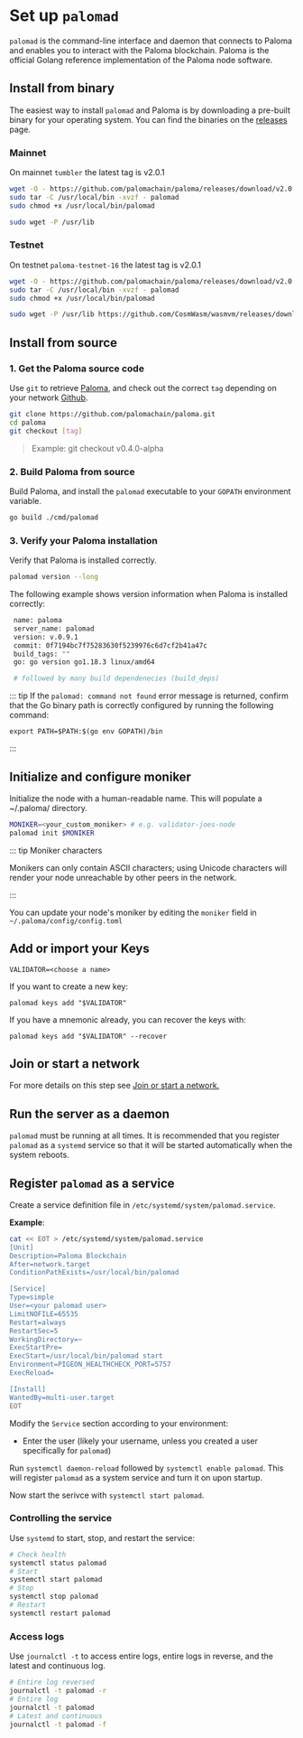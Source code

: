 # Set up `palomad`

`palomad` is the command-line interface and daemon that connects to Paloma and enables you to interact with the Paloma blockchain. Paloma is the official Golang reference implementation of the Paloma node software.

## Install from binary

The easiest way to install `palomad` and Paloma is by downloading a pre-built binary for your operating system. You can find the binaries on the [releases](https://github.com/palomachain/paloma/releases) page. 


### Mainnet
On mainnet `tumbler` the latest tag is v2.0.1


```sh
wget -O - https://github.com/palomachain/paloma/releases/download/v2.0.1/paloma_Linux_x86_64.tar.gz  | \
sudo tar -C /usr/local/bin -xvzf - palomad
sudo chmod +x /usr/local/bin/palomad

sudo wget -P /usr/lib 
```

### Testnet
On testnet `paloma-testnet-16` the latest tag is v2.0.1

```sh
wget -O - https://github.com/palomachain/paloma/releases/download/v2.0.1/paloma_Linux_x86_64.tar.gz  | \
sudo tar -C /usr/local/bin -xvzf - palomad
sudo chmod +x /usr/local/bin/palomad

sudo wget -P /usr/lib https://github.com/CosmWasm/wasmvm/releases/download/v1.5.2/libwasmvm.x86_64.so
```

## Install from source

### 1. Get the Paloma source code

Use `git` to retrieve [Paloma](https://github.com/palomachain/paloma), and check out the correct `tag` depending on your network [Github](https://github.com/palomachain/paloma/releases).

 ```bash
 git clone https://github.com/palomachain/paloma.git
 cd paloma
 git checkout [tag]
 ```
   
 > Example: git checkout v0.4.0-alpha

### 2. Build Paloma from source

Build Paloma, and install the `palomad` executable to your `GOPATH` environment variable.

```bash
go build ./cmd/palomad
```

### 3. Verify your Paloma installation

Verify that Paloma is installed correctly.

```bash
palomad version --long
```

The following example shows version information when Paloma is installed correctly:

```bash
 name: paloma
 server_name: palomad
 version: v.0.9.1
 commit: 0f7194bc7f75283630f5239976c6d7cf2b41a47c
 build_tags: ""
 go: go version go1.18.3 linux/amd64

 # followed by many build dependenecies (build_deps)
```

::: tip
If the `palomad: command not found` error message is returned, confirm that the Go binary path is correctly configured by running the following command:

```
export PATH=$PATH:$(go env GOPATH)/bin
```
:::

## Initialize and configure moniker

Initialize the node with a human-readable name. This will populate a ~/.paloma/ directory.

```bash
MONIKER=<your_custom_moniker> # e.g. validator-joes-node
palomad init $MONIKER
```

::: tip Moniker characters

Monikers can only contain ASCII characters; using Unicode characters 
will render your node unreachable by other peers in the network.

:::

You can update your node's moniker by editing the `moniker` field 
in `~/.paloma/config/config.toml`


## Add or import your Keys
```
VALIDATOR=<choose a name>
```

If you want to create a new key:
```
palomad keys add "$VALIDATOR"
```

If you have a mnemonic already, you can recover the keys with:
```
palomad keys add "$VALIDATOR" --recover
```

## Join or start a network
For more details on this step see [Join or start a network.](./join-a-network)


## Run the server as a daemon

`palomad` must be running at all times. It is recommended that you 
register `palomad` as a `systemd` service so that it will be started 
automatically when the system reboots.

## Register `palomad` as a service

Create a service definition file in `/etc/systemd/system/palomad.service`.

**Example**:

```sh
cat << EOT > /etc/systemd/system/palomad.service
[Unit]
Description=Paloma Blockchain
After=network.target
ConditionPathExists=/usr/local/bin/palomad

[Service]
Type=simple
User=<your palomad user>
LimitNOFILE=65535
Restart=always
RestartSec=5
WorkingDirectory=~
ExecStartPre=
ExecStart=/usr/local/bin/palomad start
Environment=PIGEON_HEALTHCHECK_PORT=5757
ExecReload=

[Install]
WantedBy=multi-user.target
EOT
```

Modify the `Service` section according to your environment:

- Enter the user (likely your username, unless you created a user 
     specifically for `palomad`)


Run `systemctl daemon-reload` followed by `systemctl enable palomad`. 
This will register `palomad` as a system service and turn it on upon startup.

Now start the serivce with `systemctl start palomad`.

### Controlling the service

Use `systemd` to start, stop, and restart the service:

```bash
# Check health
systemctl status palomad
# Start
systemctl start palomad
# Stop
systemctl stop palomad
# Restart
systemctl restart palomad
```

### Access logs

Use `journalctl -t` to access entire logs, entire logs in reverse, 
and the latest and continuous log.

```bash
# Entire log reversed
journalctl -t palomad -r
# Entire log
journalctl -t palomad
# Latest and continuous
journalctl -t palomad -f
```

